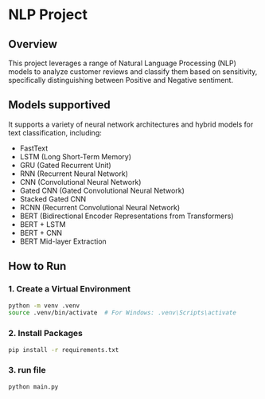 # NLP Project

## Overview
This project leverages a range of Natural Language Processing (NLP) models to analyze customer reviews and classify them based on sensitivity, specifically distinguishing between Positive and Negative sentiment.

## Models supportived
It supports a variety of neural network architectures and hybrid models for text classification, including:
- FastText
- LSTM (Long Short-Term Memory)
- GRU (Gated Recurrent Unit)
- RNN (Recurrent Neural Network)
- CNN (Convolutional Neural Network)
- Gated CNN (Gated Convolutional Neural Network)
- Stacked Gated CNN
- RCNN (Recurrent Convolutional Neural Network)
- BERT (Bidirectional Encoder Representations from Transformers)
- BERT + LSTM
- BERT + CNN
- BERT Mid-layer Extraction


## How to Run
### 1. Create a Virtual Environment


```bash
python -m venv .venv
source .venv/bin/activate  # For Windows: .venv\Scripts\activate
```

### 2. Install Packages
```bash
pip install -r requirements.txt
```

### 3. run file
```bash
python main.py
```
